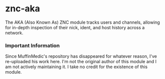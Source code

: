 # znc-aka
The AKA (Also Known As) ZNC module tracks users and channels, allowing for in-depth inspection of their nick, ident, and host history across a network.

### Important Information
Since MuffinMedic's repository has disappeared for whatever reason, I've re-uploaded his work here. 
I'm not the original author of this module and I am not actively maintaining it. I take no credit for the existence of this module.
